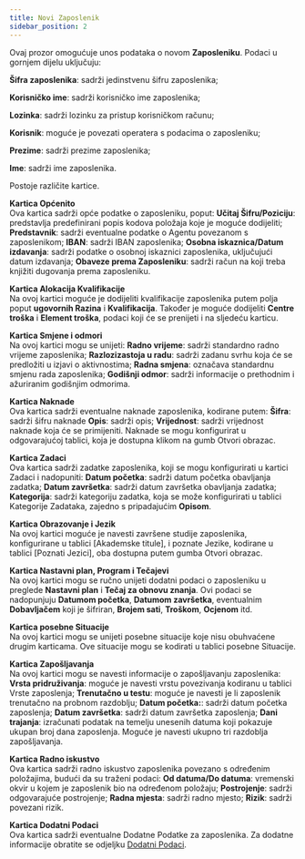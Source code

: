```yaml
---
title: Novi Zaposlenik
sidebar_position: 2
---
```


Ovaj prozor omogućuje unos podataka o novom **Zaposleniku**. Podaci u gornjem dijelu uključuju:

**Šifra zaposlenika**: sadrži jedinstvenu šifru zaposlenika;

**Korisničko ime**: sadrži korisničko ime zaposlenika;

**Lozinka**: sadrži lozinku za pristup korisničkom računu;

**Korisnik**: moguće je povezati operatera s podacima o zaposleniku;

**Prezime**: sadrži prezime zaposlenika;

**Ime**: sadrži ime zaposlenika.

Postoje različite kartice.

**Kartica Općenito**     
Ova kartica sadrži opće podatke o zaposleniku, poput:
**Učitaj Šifru/Poziciju**: predstavlja predefinirani popis kodova položaja koje je moguće dodijeliti;
**Predstavnik**: sadrži eventualne podatke o Agentu povezanom s zaposlenikom;
**IBAN**: sadrži IBAN zaposlenika;
**Osobna iskaznica/Datum izdavanja**: sadrži podatke o osobnoj iskaznici zaposlenika, uključujući datum izdavanja;
**Obaveze prema Zaposleniku**: sadrži račun na koji treba knjižiti dugovanja prema zaposleniku.

**Kartica Alokacija Kvalifikacije**     
Na ovoj kartici moguće je dodijeliti kvalifikacije zaposlenika putem polja poput **ugovornih Razina** i **Kvalifikacija**. Također je moguće dodijeliti **Centre troška** i **Element troška**, podaci koji će se prenijeti i na sljedeću karticu.

**Kartica Smjene i odmori**     
Na ovoj kartici mogu se unijeti: 
**Radno vrijeme**: sadrži standardno radno vrijeme zaposlenika;
**Razlozizastoja u radu**: sadrži zadanu svrhu koja će se predložiti u izjavi o aktivnostima;
**Radna smjena**: označava standardnu smjenu rada zaposlenika; 
**Godišnji odmor**: sadrži informacije o prethodnim i ažuriranim godišnjim odmorima.

**Kartica Naknade**     
Ova kartica sadrži eventualne naknade zaposlenika, kodirane putem:
**Šifra**: sadrži šifru naknade
**Opis**: sadrži opis;
**Vrijednost**: sadrži vrijednost naknade koja će se primijeniti.
Naknade se mogu konfigurirat u odgovarajućoj tablici, koja je dostupna klikom na gumb Otvori obrazac.

**Kartica Zadaci**     
Ova kartica sadrži zadatke zaposlenika, koji se mogu konfigurirati u kartici Zadaci i nadopuniti:
**Datum početka**: sadrži datum početka obavljanja zadatka;
**Datum završetka**: sadrži datum završetka obavljanja zadatka;
**Kategorija**: sadrži kategoriju zadatka, koja se može konfigurirati u tablici Kategorije Zadataka, zajedno s pripadajućim **Opisom**.

**Kartica Obrazovanje i Jezik**     
Na ovoj kartici moguće je navesti završene studije zaposlenika, konfigurirane u tablici [Akademske titule], i poznate Jezike, kodirane u tablici [Poznati Jezici], oba dostupna putem gumba Otvori obrazac.

**Kartica Nastavni plan, Program i Tečajevi**     
Na ovoj kartici mogu se ručno unijeti dodatni podaci o zaposleniku u preglede **Nastavni plan** i **Tečaj za obnovu znanja**. Ovi podaci se nadopunjuju **Datumom početka**, **Datumom završetka**, eventualnim **Dobavljačem** koji je šifriran, **Brojem sati**, **Troškom**, **Ocjenom** itd.

**Kartica posebne Situacije**     
Na ovoj kartici mogu se unijeti posebne situacije koje nisu obuhvaćene drugim karticama. Ove situacije mogu se kodirati u tablici posebne Situacije.

**Kartica Zapošljavanja**     
Na ovoj kartici mogu se navesti informacije o zapošljavanju zaposlenika:
**Vrsta pridruživanja**: moguće je navesti vrstu povezivanja kodiranu u tablici Vrste zaposlenja;
**Trenutačno u testu**: moguće je navesti je li zaposlenik trenutačno na probnom razdoblju;
**Datum početka:**:  sadrži datum početka zaposlenja;
**Datum završetka**: sadrži datum završetka zaposlenja;
**Dani trajanja**: izračunati podatak na temelju unesenih datuma koji pokazuje ukupan broj dana zaposlenja. 
Moguće je navesti ukupno tri razdoblja zapošljavanja.

**Kartica Radno iskustvo**     
Ova kartica sadrži radno iskustvo zaposlenika povezano s određenim položajima, budući da su traženi podaci: 
**Od datuma/Do datuma**: vremenski okvir u kojem je zaposlenik bio na određenom položaju;
**Postrojenje**: sadrži odgovarajuće postrojenje;
**Radna mjesta**: sadrži radno mjesto;
**Rizik**: sadrži povezani rizik.

**Kartica Dodatni Podaci**     
Ova kartica sadrži eventualne Dodatne Podatke za zaposlenika. Za dodatne informacije obratite se odjeljku [Dodatni Podaci](/docs/configurations/utility/extra-data/extradata/search-extradata/).